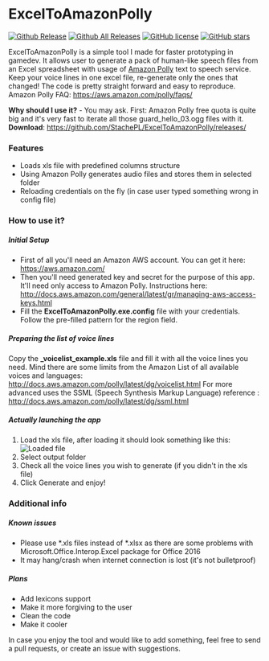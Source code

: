 # ExcelToAmazonPolly
[![Github Release](https://img.shields.io/github/release/StachePL/ExcelToAmazonPolly/all.svg)](https://github.com/StachePL/ExcelToAmazonPolly/releases/) [![Github All Releases](https://img.shields.io/github/downloads/StachePL/exceltoamazonpolly/total.svg)](https://github.com/StachePL/ExcelToAmazonPolly/releases/) [![GitHub license](https://img.shields.io/badge/license-MIT-blue.svg)](https://raw.githubusercontent.com/StachePL/ExcelToAmazonPolly/master/LICENSE) [![GitHub stars](https://img.shields.io/github/stars/StachePL/ExcelToAmazonPolly.svg)](https://github.com/StachePL/ExcelToAmazonPolly/stargazers)

ExcelToAmazonPolly is a simple tool I made for faster prototyping in gamedev. It allows user to generate a pack of human-like speech files from an Excel spreadsheet with usage of [Amazon Polly](http://docs.aws.amazon.com/polly/latest/dg/how-text-to-speech-works.html) text to speech service. Keep your voice lines in one excel file, re-generate only the ones that changed! The code is pretty straight forward and easy to reproduce.
Amazon Polly FAQ: https://aws.amazon.com/polly/faqs/

**Why should I use it?** - You may ask.
First: Amazon Polly free quota is quite big and it's very fast to iterate all those guard_hello_03.ogg files with it.
**Download**: https://github.com/StachePL/ExcelToAmazonPolly/releases/

### Features
 - Loads xls file with predefined columns structure
 - Using Amazon Polly generates audio files and stores them in selected folder
 - Reloading credentials on the fly (in case user typed something wrong in config file)

### How to use it?
##### Initial Setup
 - First of all you'll need an Amazon AWS account. You can get it here: https://aws.amazon.com/
 - Then you'll need generated key and secret for the purpose of this app. It'll need only access to Amazon Polly.  Instructions here: http://docs.aws.amazon.com/general/latest/gr/managing-aws-access-keys.html 
 - Fill the **ExcelToAmazonPolly.exe.config** file with your credentials. Follow the pre-filled pattern for the region field.

##### Preparing the list of voice lines
Copy the **_voicelist_example.xls** file and fill it with all the voice lines you need. Mind there are some limits from the Amazon
List of all available voices and languages: http://docs.aws.amazon.com/polly/latest/dg/voicelist.html
For more advanced uses the SSML (Speech Synthesis Markup Language) reference : http://docs.aws.amazon.com/polly/latest/dg/ssml.html
##### Actually launching the app
 1. Load the xls file, after loading it should look something like this: ![Loaded file](https://i.imgur.com/oDdT39J.png)
 2. Select output folder
 3. Check all the voice lines you wish to generate (if you didn't in the xls file)
 4. Click Generate and enjoy!

### Additional info
##### Known issues
 - Please use *.xls files instead of *.xlsx as there are some problems with Microsoft.Office.Interop.Excel package for Office 2016
 - It may hang/crash when internet connection is lost (it's not bulletproof)

##### Plans
 - Add lexicons support
 - Make it more forgiving to the user
 - Clean the code
 - Make it cooler
 
In case you enjoy the tool and would like to add something, feel free to send a pull requests, or create an issue with suggestions.


